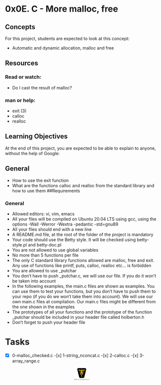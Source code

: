 # 0x0E. C - More malloc, free

## Concepts

For this project, students are expected to look at this concept:

- Automatic and dynamic allocation, malloc and free

## Resources

### Read or watch:

- Do I cast the result of malloc?

### man or help:

- exit (3)
- calloc
- realloc

## Learning Objectives

At the end of this project, you are expected to be able to explain to anyone, without the help of Google:

## General

- How to use the exit function
- What are the functions calloc and realloc from the standard library and how to use them
  ##Requirements

### General

- Allowed editors: vi, vim, emacs
- All your files will be compiled on Ubuntu 20.04 LTS using gcc, using the options -Wall -Werror -Wextra -pedantic -std=gnu89
- All your files should end with a new line
- A README.md file, at the root of the folder of the project is mandatory
- Your code should use the Betty style. It will be checked using betty-style.pl and betty-doc.pl
- You are not allowed to use global variables
- No more than 5 functions per file
- The only C standard library functions allowed are malloc, free and exit. Any use of functions like printf, puts, calloc, realloc etc… is forbidden
- You are allowed to use \_putchar
- You don’t have to push \_putchar.c, we will use our file. If you do it won’t be taken into account
- In the following examples, the main.c files are shown as examples. You can use them to test your functions, but you don’t have to push them to your repo (if you do we won’t take them into account). We will use our own main.c files at compilation. Our main.c files might be different from the one shown in the examples
- The prototypes of all your functions and the prototype of the function \_putchar should be included in your header file called holberton.h
- Don’t forget to push your header file

# Tasks

-[x] 0-malloc_checked.c -[x] 1-string_nconcat.c -[x] 2-calloc.c -[x] 3-array_range.c

<p align="center">
<img src="../images/roeHR-01.png" width=10% height=10%>
</p>
